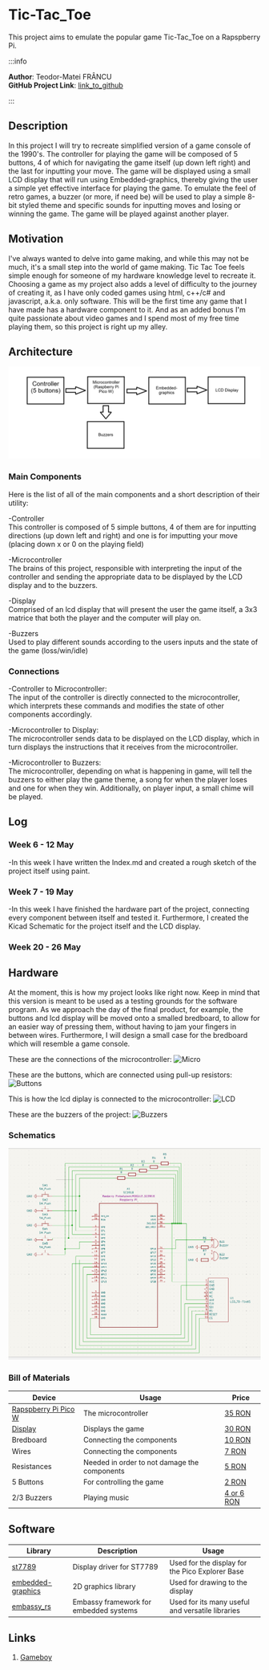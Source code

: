 # Tic-Tac_Toe
This project aims to emulate the popular game Tic-Tac_Toe on a Rapspberry Pi.


:::info

**Author**: Teodor-Matei FRÂNCU \
**GitHub Project Link**: [link_to_github](https://github.com/UPB-FILS-MA/project-Angery-Stoman)

:::

## Description


In this project I will try to recreate simplified version of a game console of the 1990's. The controller for playing the game will be composed of 5 buttons, 4 of which for navigating the game itself (up down left right) and the last for inputting your move. The game will be displayed using a small LCD display that will run using Embedded-graphics, thereby giving the user a simple yet effective interface for playing the game. To emulate the feel of retro games, a buzzer (or more, if need be) will be used to play a simple 8-bit styled theme and specific sounds for inputting moves and losing or winning the game. The game will be played against  another player.


## Motivation

I've always wanted to delve into game making, and while this may not be much, it's a small step into the world of game making. Tic Tac Toe feels simple enough for someone of my hardware knowledge level to recreate it. Choosing a game as my project also adds a level of difficulty to the journey of creating it, as I have only coded games using html, c++/c# and javascript, a.k.a. only software. This will be the first time any game that I have made has a hardware component to it.
And as an added bonus I'm quite passionate about video games and I spend most of my free time playing them, so this project is right up my alley.

## Architecture 

![architecture](architecture.png)

### Main Components

Here is the list of all of the main components and a short description of their utility:

-Controller \
This controller is composed of 5 simple buttons, 4 of them are for inputting directions (up down left and right) and one is for imputting your move (placing down x or 0 on the playing field)

-Microcontroller \
The brains of this project, responsible with interpreting the input of the controller and sending the appropriate data to be displayed by the LCD display and to the buzzers.

-Display \
Comprised of an lcd display that will present the user the game itself, a 3x3 matrice that both the player and the computer will play on.

-Buzzers \
Used to play different sounds according to the users inputs and the state of the game (loss/win/idle)

### Connections

-Controller to Microcontroller: \
The input of the controller is directly connected to the microcontroller, which interprets these commands and modifies the state of other components accordingly.

-Microcontroller to Display: \
The microcontroller sends data to be displayed on the LCD display, which in turn displays the instructions that it receives from the microcontroller.

-Microcontroller to Buzzers: \
The microcontroller, depending on what is happening in game, will tell the buzzers to either play the game theme, a song for when the player loses and one for when they win. Additionally, on player input, a small chime will be played.

## Log

<!-- write every week your progress here -->

### Week 6 - 12 May
-In this week I have written the Index.md and created a rough sketch of the project itself using paint. 

### Week 7 - 19 May
-In this week I have finished the hardware part of the project, connecting every component between itself and tested it. Furthermore, I created the Kicad Schematic for the project itself and the LCD display.

### Week 20 - 26 May

## Hardware

At the moment, this is how my project looks like right now. Keep in mind that this version is meant to be used as a testing grounds for the software program. As we approach the day of the final product, for example, the buttons and lcd display will be moved onto a smalled bredboard, to allow for an easier way of pressing them, without having to jam your fingers in between wires. Furthermore, I will design a small case for the bredboard which will resemble a game console.

These are the connections of the microcontroller:
![Micro](Microcontroller-Close.png)

These are the buttons, which are connected using pull-up resistors:
![Buttons](Buttons.png)

This is how the lcd diplay is connected to the microcontroller:
![LCD](Top-Down-View.png)

These are the buzzers of the project:
![Buzzers](Buzzers.png)

### Schematics

![Kicad](Kicad_Scheme.png)

### Bill of Materials

<!-- Fill out this table with all the hardware components that you might need.

The format is 
```
| [Device](link://to/device) | This is used ... | [price](link://to/store) |

```

-->

| Device | Usage | Price | 
|--------|--------|-------|
| [Rapspberry Pi Pico W](https://www.raspberrypi.com/documentation/microcontrollers/raspberry-pi-pico.html) | The microcontroller | [35 RON](https://www.optimusdigital.ro/en/raspberry-pi-boards/12394-raspberry-pi-pico-w.html) | 
| [Display](https://www.optimusdigital.ro/ro/index.php?controller=attachment&id_attachment=196) | Displays the game | [30 RON](https://www.optimusdigital.ro/ro/optoelectronice-lcd-uri/12392-modul-lcd-de-18-cu-spi-i-controller-st7735-128x160-px.html?gad_source=1&gclid=Cj0KCQjwudexBhDKARIsAI-GWYW_FcUUf-veHQYVdumHZVaVkLbAsaFEqVJjGCpSuVWwelo4iq26zUQaAlL_EALw_wcB) | 
| Bredboard | Connecting the components | [10 RON](https://www.optimusdigital.ro/ro/prototipare-breadboard-uri/8-breadboard-830-points.html) | 
| Wires | Connecting the components | [7 RON](https://www.optimusdigital.ro/ro/fire-fire-mufate/888-set-fire-tata-tata-40p-20-cm.html?search_query=fire&results=437) | 
| Resistances | Needed in order to not damage the components | [5 RON](https://www.optimusdigital.ro/ro/componente-electronice-rezistoare/858-rezistor-025w-18k.html?search_query=rezistor&results=120) | 
| 5 Buttons | For controlling the game | [2 RON](https://www.optimusdigital.ro/ro/butoane-i-comutatoare/1119-buton-6x6x6.html) | 
| 2/3 Buzzers | Playing music | [4 or 6 RON](https://www.optimusdigital.ro/ro/audio-buzzere/12247-buzzer-pasiv-de-33v-sau-3v.html?search_query=buzzer&results=62) | 

## Software

| Library | Description | Usage | 
|--------|--------|-------|
| [st7789](https://github.com/almindor/st7789) | Display driver for ST7789 | Used for the display for the Pico Explorer Base| 
| [embedded-graphics](https://github.com/embedded-graphics/embedded-graphics) | 2D graphics library | Used for drawing to the display | 
| [embassy_rs](https://github.com/embassy-rs/embassy) | Embassy framework for embedded systems | Used for its many useful and versatile libraries | 

## Links

1. [Gameboy](https://en.wikipedia.org/wiki/Game_Boy)

